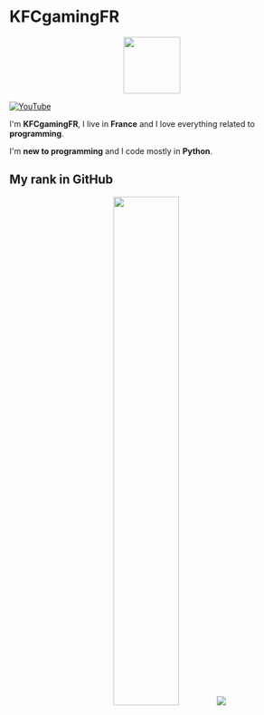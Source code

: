 # KFCgamingFR

<div id="header" align="center">
  <img src="https://cdn.discordapp.com/avatars/852933111218307134/1395fb8ac8fb507fa9d0dbe2026b438c.png?size=1024" width="100"/>
</div>

[![YouTube](https://img.shields.io/badge/YouTube-FF0000?style=for-the-badge&logo=youtube&logoColor=white)](https://youtube.com/c/UC2BS8WfI9nFKZciHwomz7eg)

I'm **KFCgamingFR**, I live in **France** and I love everything related to **programming**.

I'm **new to programming** and I code mostly in **Python**.

## My rank in GitHub

<p align="center">
<img width="48%" src="https://github-readme-stats.vercel.app/api?username=KFCgaming&show_icons=true&theme=gotham" />
<img src="https://activity-graph.herokuapp.com/graph?username=KFCgaming&theme=gotham"/>
</p>

## 

